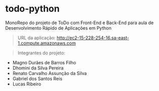 # todo-python
MonoRepo do projeto de ToDo com Front-End e Back-End para aula de Desenvolvimento Rápido de Aplicações em Python

> URL da aplicação:
 http://ec2-15-228-254-16.sa-east-1.compute.amazonaws.com

> Integrantes do projeto:
- Magno Durães de Barros Filho
- Dhomini da Silva Pereira
- Renato Carvalho Assunção da Silva
- Gabriel dos Santos Reis
- Lucas Ribeiro
